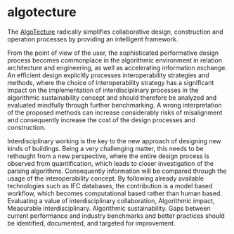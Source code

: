 # algotecture

The [AlgoTecture](https://algotecture.com/ "algotecture's Homepage") radically simplifies collaborative design, construction and operation processes by providing an intelligent framework.

From the point of view of the user, the sophisticated performative design process becomes commonplace in the algorithmic environment in relation architecture and engineering, as well as accelerating information exchange. An efficient design explicitly processes interoperability strategies and methods, where the choice of interoperability strategy has a significant impact on the implementation of interdisciplinary processes in the algorithmic sustainability concept and should therefore be analyzed and evaluated mindfully through further benchmarking. A wrong interpretation of the proposed methods can increase considerably risks of misalignment and consequently increase the cost of the design processes and construction.

Interdisciplinary working is the key to the new approach of designing new kinds of buildings. Being a very challenging matter, this needs to be rethought from a new perspective, where the entire design process is observed from quantification, which leads to closer investigation of the parsing algorithms. Consequently information will be compared through the usage of the interoperability concept. By following already available technologies such as IFC databases, the contribution is a model based workflow, which becomes computational based rather than human based. Evaluating a value of interdisciplinary collaboration, Algorithmic impact, Measurable interdisciplinary. Algorithmic sustainability. Gaps between current performance and industry benchmarks and better practices should be identified, documented, and targeted for improvement.
